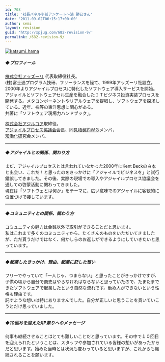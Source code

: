 ```yaml
---
id: 708
title: '社長パネル事前アンケート～濱 勝巳さん'
date: '2011-09-02T06:15:17+00:00'
author: semi
layout: revision
guid: 'http://xpjug.com/682-revision-9/'
permalink: /682-revision-9/
---
```


[![](http://xpjug.com/wp-content/uploads/2011/09/katsumi_hama.jpg "katsumi_hama")](http://xpjug.com/wp-content/uploads/2011/09/katsumi_hama.jpg)

##### ◆プロフィール

[株式会社アッズーリ](http://www.azzurri.jp/) 代表取締役社長。  
(株)富士通プログラム技研、フリーランスを経て、1999年アッズーリ社設立。2000年よりアジャイルプロセスに特化したソフトウェア導入サービスを開始。アジャイルとソフトウェアセル生産を融合したＩＴビジネス投資実装プロセスを開発する。メタコンポーネントやリアルウェアを提唱し、ソフトウェアを探求している。近年、禅等の東洋思想に関心がある。  
共著に「ソフトウェア現場力ハンドブック」。

[株式会社アジルコア](http://www.agilecore.co.jp/)取締役。  
[アジャイルプロセス協議会](http://www.agileprocess.jp/)会長、同[見積契約ＷＧ](http://www.agileprocess.jp/wg/contract/)メンバ，  
[知働化研究会](http://www.exekt-lab.org/)メンバ。

---

##### ◆アジャイルとの関係、関わり方

まだ、アジャイルプロセスとは言われていなかった2000年にKent Beckの白本と出会い、これだ！と思ったのをきっかけに「アジャイルでビジネスを」と試行錯誤してきました。その後、実際の現場での導入やアジャイルプロセス協議会を通しての啓蒙活動に関わってきました。  
現在は「ソフトウェとは何か」をテーマに、広い意味でのアジャイルに客観的に位置づけで接しています。

---

##### ◆コミュニティとの関係、関わり方

コミュニティの魅力は金銭以外で取引ができることだと思います。  
私はこれまで多くのコミュニティから、たくさんのものをいただいてきましたが、ただ貰うだけではなく、何かしらのお返しができるようにしていきたいと思っています。

---

##### ◆起業したきっかけ、理由、起業に託した想い

フリーでやっていて「一人じゃ、つまらない」と思ったことがきっかけですが、子供の頃から自分で商売はやらなければならないと思っていたので、たまたまできたソフトウェアで起業したという自然な流れです。勤め人ができないという性格も理由です。  
託すような想いは特にありませんでした。自分が正しいと思うことを貫いていこうとだけ思っていました。

---

##### ◆10回めを迎えたXP祭りへのメッセージ

何事も継続させることはとても難しいことだと思っています。その中で１０回目を迎えられたということは、スタッフや参加されている皆様の想いがあったからだと思います。始めた当時とは状況も変わっていると思いますが、これからも継続されることを願います。